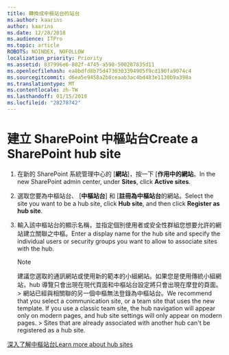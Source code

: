 ```yaml
---
title: 轉換成中樞站台的站台
ms.author: kaarins
author: kaarins
ms.date: 12/28/2018
ms.audience: ITPro
ms.topic: article
ROBOTS: NOINDEX, NOFOLLOW
localization_priority: Priority
ms.assetid: 837996e6-802f-4745-a590-500207835d11
ms.openlocfilehash: ea8bdfd8b75d4730303394905f9cd190fa9074c4
ms.sourcegitcommit: d6ea5e9458a2b8ceaab3ac4bd483e1130b9a398a
ms.translationtype: MT
ms.contentlocale: zh-TW
ms.lasthandoff: 01/15/2019
ms.locfileid: "28278742"
---
```

# <a name="create-a-sharepoint-hub-site"></a><span data-ttu-id="10d58-102">建立 SharePoint 中樞站台</span><span class="sxs-lookup"><span data-stu-id="10d58-102">Create a SharePoint hub site</span></span>

1. <span data-ttu-id="10d58-103">在新的 SharePoint 系統管理中心的 [**網站**]，按一下 [**作用中的網站**。</span><span class="sxs-lookup"><span data-stu-id="10d58-103">In the new SharePoint admin center, under **Sites**, click **Active sites**.</span></span> 
    
2. <span data-ttu-id="10d58-104">選取您要為中樞站台、 [**中樞站台**] 和 [**註冊為中樞站台**的網站。</span><span class="sxs-lookup"><span data-stu-id="10d58-104">Select the site you want to be a hub site, click **Hub site**, and then click **Register as hub site**.</span></span> 
    
3. <span data-ttu-id="10d58-105">輸入該中樞站台的顯示名稱，並指定個別使用者或安全性群組您想要允許的網站建立關聯之中樞。</span><span class="sxs-lookup"><span data-stu-id="10d58-105">Enter a display name for the hub site and specify the individual users or security groups you want to allow to associate sites with the hub.</span></span>
    
    > [!NOTE]
    >  <span data-ttu-id="10d58-p101">建議您選取的通訊網站或使用新的範本的小組網站。如果您是使用傳統小組網站，hub 導覽只會出現在現代頁面和中樞站台設定將只會出現在摩登的頁面。> 網站已經與相關聯的另一個中樞無法登錄為中樞站台。</span><span class="sxs-lookup"><span data-stu-id="10d58-p101">We recommend that you select a communication site, or a team site that uses the new template. If you use a classic team site, the hub navigation will appear only on modern pages, and hub site settings will only appear on modern pages. >  Sites that are already associated with another hub can't be registered as a hub site.</span></span> 
  
[<span data-ttu-id="10d58-109">深入了解中樞站台</span><span class="sxs-lookup"><span data-stu-id="10d58-109">Learn more about hub sites</span></span>](https://go.microsoft.com/fwlink/?linkid=869149)
  

